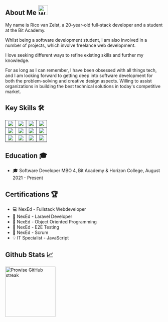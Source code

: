 ## About Me <img src="https://raw.githubusercontent.com/Tarikul-Islam-Anik/Animated-Fluent-Emojis/master/Emojis/Hand%20gestures/Waving%20Hand.png" alt="Waving Hand" width="31" height="31" />

My name is Rico van Zelst, a 20-year-old full-stack developer and a student at the Bit Academy.

Whilst being a software development student, I am also involved in a number of projects, which involve freelance web development.

I love seeking different ways to refine existing skills and further my knowledge.

For as long as I can remember, I have been obsessed with all things tech, and I am looking forward to getting deep into software development for both the problem-solving and creative design aspects. Willing to assist organizations in building the best technical solutions in today's competitive market.


## Key Skills 🛠️

<table>
    <tr>
        <td align="center" style="border:1px solid #3A424A">
            <img src="https://img.shields.io/badge/PHP-777BB4?style=for-the-badge&logo=php&logoColor=white">
            <br>
        </td>
        <td align="center" style="border:1px solid #3A424A">
            <img src="https://img.shields.io/badge/Laravel-FF2D20?style=for-the-badge&logo=laravel&logoColor=white">
            <br>
        </td>
        <td align="center" style="border:1px solid #3A424A">
            <img src="https://img.shields.io/badge/Symfony-%2300843e.svg?style=for-the-badge&logo=symfony&logoColor=white">
            <br>
        </td>
        <td align="center" style="border:1px solid #3A424A">
            <img src="https://img.shields.io/badge/JavaScript-F7DF1E?style=for-the-badge&logo=javascript&logoColor=black">
            <br>
        </td>
    </tr>
    <tr>
         <td align="center" style="border:1px solid #3A424A">
            <img src="https://img.shields.io/badge/HTML-239120?style=for-the-badge&logo=html5&logoColor=white">
            <br>
        </td>
        <td align="center" style="border:1px solid #3A424A">
            <img src="https://img.shields.io/badge/CSS-239120?&style=for-the-badge&logo=css3&logoColor=white">
            <br>
        </td>
        <td align="center" style="border:1px solid #3A424A">
            <img src="https://img.shields.io/badge/MySQL-005C84?style=for-the-badge&logo=mysql&logoColor=white">
            <br>
        </td>
        <td align="center" style="border:1px solid #3A424A">
            <img src="https://img.shields.io/badge/Tailwind_CSS-38B2AC?style=for-the-badge&logo=tailwind-css&logoColor=white">
            <br>
        </td>
    </tr>
    <tr>
        <td align="center" style="border:1px solid #3A424A">
            <img src="https://img.shields.io/badge/GIT-E44C30?style=for-the-badge&logo=git&logoColor=white">
            <br>
        </td>
        <td align="center" style="border:1px solid #3A424A">
            <img src="https://img.shields.io/badge/Terminal/cli-000000?style=for-the-badge&logo=iterm2&logoColor=white">
            <br>
        </td>
        <td align="center" style="border:1px solid #3A424A">
            <img src="https://img.shields.io/badge/Cypress-69D3A7?logo=cypress&logoColor=fff&style=for-the-badge">
            <br>
            </td>
        <td align="center" style="border:1px solid #3A424A">
            <img src="https://img.shields.io/badge/SCRUM-0082ff?logo=jirasoftware&logoColor=fff&style=for-the-badge">
            <br>
        </td>
    </tr>
    <tr>
</table>

## Education 🎓

- 🎓 Software Developer MBO 4, Bit Academy & Horizon College, August 2021 - Present

## Certifications 🏆

- 💻 NexEd - Fullstack Webdeveloper
- 🧩 NexEd - Laravel Developer
- 🔨 NexEd - Object Oriented Programming
- 🧪 NexEd - E2E Testing
- 🔄 NexEd - Scrum
- 💡 IT Specialist - JavaScript

## Github Stats 📈
  <img src="https://github-readme-streak-stats.herokuapp.com/?user=rico-vz&theme=nightfox&hide_border=true&border_radius=24&mode=weekly" alt="Prowise  GitHub streak" height="160px" />
